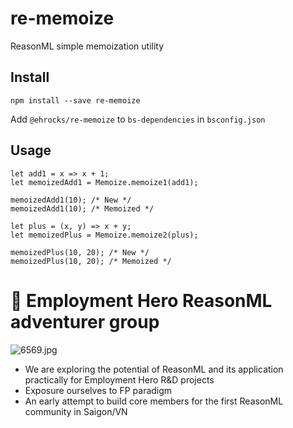 # re-memoize

ReasonML simple memoization utility


## Install

```
npm install --save re-memoize
```

Add `@ehrocks/re-memoize` to `bs-dependencies` in `bsconfig.json`

## Usage

```reason
let add1 = x => x + 1;
let memoizedAdd1 = Memoize.memoize1(add1);

memoizedAdd1(10); /* New */
memoizedAdd1(10); /* Memoized */
```

```reason
let plus = (x, y) => x + y;
let memoizedPlus = Memoize.memoize2(plus);

memoizedPlus(10, 20); /* New */
memoizedPlus(10, 20); /* Memoized */
```

# 🐪 Employment Hero ReasonML adventurer group

![6569.jpg](https://assets-natgeotv.fnghub.com/POD/6569.jpg)

* We are exploring the potential of ReasonML and its application practically for Employment Hero R&D projects
* Exposure ourselves to FP paradigm
* An early attempt to build core members for the first ReasonML community in Saigon/VN
